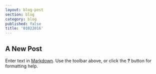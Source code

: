 ```yaml
---
layout: blog-post
section: blog
category: blog
published: false
title: '01022016'
---
```

## A New Post

Enter text in [Markdown](http://daringfireball.net/projects/markdown/). Use the toolbar above, or click the **?** button for formatting help.
